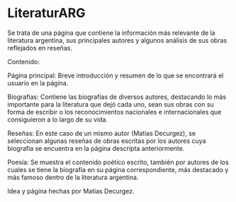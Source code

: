 # LiteraturARG

Se trata de una página que contiene la información más relevante de la literatura argentina, sus principales autores y algunos análisis de sus obras reflejados en reseñas.

Contenido:

Página principal: Breve introducción y resumen de lo que se encontrará el usuario en la página.

Biografías: Contiene las biografías de diversos autores, destacando lo más importante para la literatura que dejó cada uno, sean sus obras con su forma de escribir o los reconocimientos nacionales e internacionales que consiguieron a lo largo de su vida.

Reseñas: En este caso de un mismo autor (Matías Decurgez), se seleccionan algunas reseñas de obras escritas por los autores cuya biografía se encuentra en la página descripta anteriormente.

Poesía: Se muestra el contenido poético escrito, también por autores de los cuales se tiene la biografía en su página correspondiente, más destacado y más famoso dentro de la literatura argentina.

Idea y página hechas por Matías Decurgez.
